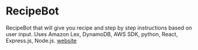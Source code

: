 # RecipeBot
RecipeBot that will give you recipe and step by step instructions based on user input. Uses Amazon Lex, DynamoDB, AWS SDK, python, React, Express.js, Node.js.
[website](http://www.bakingrecipebot.com/)
